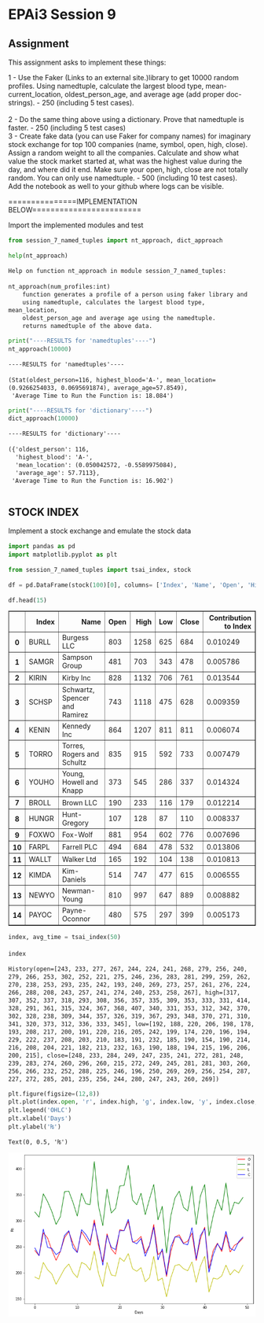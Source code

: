 # EPAi3 Session 9

## Assignment

This assignment asks to implement these things:

1 - Use the Faker (Links to an external site.)library to get 10000 random profiles. Using namedtuple, calculate the largest blood type, mean-current_location, oldest_person_age, and average age (add proper doc-strings). - 250 (including 5 test cases).  
<br>
2 - Do the same thing above using a dictionary. Prove that namedtuple is faster. - 250 (including 5 test cases)
<br>
3 - Create fake data (you can use Faker for company names) for imaginary stock exchange for top 100 companies (name, symbol, open, high, close). Assign a random weight to all the companies. Calculate and show what value the stock market started at, what was the highest value during the day, and where did it end. Make sure your open, high, close are not totally random. You can only use namedtuple. - 500  (including 10 test cases). 
<br>
Add the notebook as well to your github where logs can be visible. 

===============IMPLEMENTATION BELOW========================

Import the implemented modules and test


```python
from session_7_named_tuples import nt_approach, dict_approach
```


```python
help(nt_approach)
```

    Help on function nt_approach in module session_7_named_tuples:
    
    nt_approach(num_profiles:int)
        function generates a profile of a person using faker library and
        using namedtuple, calculates the largest blood type, mean_location,
        oldest_person_age and average age using the namedtuple.
        returns namedtuple of the above data.
    



```python
print("----RESULTS for 'namedtuples'----")
nt_approach(10000)
```

    ----RESULTS for 'namedtuples'----

    (Stat(oldest_person=116, highest_blood='A-', mean_location=(0.9266254033, 0.0695691874), average_age=57.8549),
     'Average Time to Run the Function is: 18.084')




```python
print("----RESULTS for 'dictionary'----")
dict_approach(10000)
```

    ----RESULTS for 'dictionary'----

    ({'oldest_person': 116,
      'highest_blood': 'A-',
      'mean_location': (0.050042572, -0.5589975084),
      'average_age': 57.7113},
     'Average Time to Run the Function is: 16.902')




```python

```

## STOCK INDEX

Implement a stock exchange and emulate the stock data


```python
import pandas as pd
import matplotlib.pyplot as plt
```


```python
from session_7_named_tuples import tsai_index, stock
```


```python
df = pd.DataFrame(stock(100)[0], columns= ['Index', 'Name', 'Open', 'High', 'Low', "Close", "Contribution to Index"])

```


```python
df.head(15)

```




<div>
<style scoped>
    .dataframe tbody tr th:only-of-type {
        vertical-align: middle;
    }

    .dataframe tbody tr th {
        vertical-align: top;
    }

    .dataframe thead th {
        text-align: right;
    }
</style>
<table border="1" class="dataframe">
  <thead>
    <tr style="text-align: right;">
      <th></th>
      <th>Index</th>
      <th>Name</th>
      <th>Open</th>
      <th>High</th>
      <th>Low</th>
      <th>Close</th>
      <th>Contribution to Index</th>
    </tr>
  </thead>
  <tbody>
    <tr>
      <th>0</th>
      <td>BURLL</td>
      <td>Burgess LLC</td>
      <td>803</td>
      <td>1258</td>
      <td>625</td>
      <td>684</td>
      <td>0.010249</td>
    </tr>
    <tr>
      <th>1</th>
      <td>SAMGR</td>
      <td>Sampson Group</td>
      <td>481</td>
      <td>703</td>
      <td>343</td>
      <td>478</td>
      <td>0.005786</td>
    </tr>
    <tr>
      <th>2</th>
      <td>KIRIN</td>
      <td>Kirby Inc</td>
      <td>828</td>
      <td>1132</td>
      <td>706</td>
      <td>761</td>
      <td>0.013544</td>
    </tr>
    <tr>
      <th>3</th>
      <td>SCHSP</td>
      <td>Schwartz, Spencer and Ramirez</td>
      <td>743</td>
      <td>1118</td>
      <td>475</td>
      <td>628</td>
      <td>0.009359</td>
    </tr>
    <tr>
      <th>4</th>
      <td>KENIN</td>
      <td>Kennedy Inc</td>
      <td>864</td>
      <td>1207</td>
      <td>811</td>
      <td>811</td>
      <td>0.006074</td>
    </tr>
    <tr>
      <th>5</th>
      <td>TORRO</td>
      <td>Torres, Rogers and Schultz</td>
      <td>835</td>
      <td>915</td>
      <td>592</td>
      <td>733</td>
      <td>0.007479</td>
    </tr>
    <tr>
      <th>6</th>
      <td>YOUHO</td>
      <td>Young, Howell and Knapp</td>
      <td>373</td>
      <td>545</td>
      <td>286</td>
      <td>337</td>
      <td>0.014324</td>
    </tr>
    <tr>
      <th>7</th>
      <td>BROLL</td>
      <td>Brown LLC</td>
      <td>190</td>
      <td>233</td>
      <td>116</td>
      <td>179</td>
      <td>0.012214</td>
    </tr>
    <tr>
      <th>8</th>
      <td>HUNGR</td>
      <td>Hunt-Gregory</td>
      <td>107</td>
      <td>128</td>
      <td>87</td>
      <td>110</td>
      <td>0.008337</td>
    </tr>
    <tr>
      <th>9</th>
      <td>FOXWO</td>
      <td>Fox-Wolf</td>
      <td>881</td>
      <td>954</td>
      <td>602</td>
      <td>776</td>
      <td>0.007696</td>
    </tr>
    <tr>
      <th>10</th>
      <td>FARPL</td>
      <td>Farrell PLC</td>
      <td>494</td>
      <td>684</td>
      <td>478</td>
      <td>532</td>
      <td>0.013806</td>
    </tr>
    <tr>
      <th>11</th>
      <td>WALLT</td>
      <td>Walker Ltd</td>
      <td>165</td>
      <td>192</td>
      <td>104</td>
      <td>138</td>
      <td>0.010813</td>
    </tr>
    <tr>
      <th>12</th>
      <td>KIMDA</td>
      <td>Kim-Daniels</td>
      <td>514</td>
      <td>747</td>
      <td>477</td>
      <td>615</td>
      <td>0.006555</td>
    </tr>
    <tr>
      <th>13</th>
      <td>NEWYO</td>
      <td>Newman-Young</td>
      <td>810</td>
      <td>997</td>
      <td>647</td>
      <td>889</td>
      <td>0.008882</td>
    </tr>
    <tr>
      <th>14</th>
      <td>PAYOC</td>
      <td>Payne-Oconnor</td>
      <td>480</td>
      <td>575</td>
      <td>297</td>
      <td>399</td>
      <td>0.005173</td>
    </tr>
  </tbody>
</table>
</div>




```python
index, avg_time = tsai_index(50)

index
```




    History(open=[243, 233, 277, 267, 244, 224, 241, 268, 279, 256, 240, 279, 266, 253, 302, 252, 221, 275, 246, 236, 283, 281, 299, 259, 262, 270, 238, 253, 293, 235, 242, 193, 240, 269, 273, 257, 261, 276, 224, 266, 288, 208, 243, 257, 241, 274, 240, 253, 258, 267], high=[317, 307, 352, 337, 318, 293, 308, 356, 357, 335, 309, 353, 333, 331, 414, 328, 291, 361, 315, 324, 367, 368, 407, 340, 331, 353, 312, 342, 370, 302, 328, 238, 309, 344, 357, 326, 319, 367, 293, 348, 370, 271, 310, 341, 320, 373, 312, 336, 333, 345], low=[192, 188, 220, 206, 198, 178, 193, 208, 217, 200, 191, 220, 216, 205, 242, 199, 174, 220, 196, 194, 229, 222, 237, 208, 203, 210, 183, 191, 232, 185, 190, 154, 190, 214, 216, 208, 204, 221, 182, 213, 232, 163, 190, 188, 194, 215, 196, 206, 200, 215], close=[248, 233, 284, 249, 247, 235, 241, 272, 281, 248, 239, 283, 274, 260, 296, 260, 215, 272, 249, 245, 281, 281, 303, 260, 256, 266, 232, 252, 288, 225, 246, 196, 250, 269, 269, 256, 254, 287, 227, 272, 285, 201, 235, 256, 244, 280, 247, 243, 260, 269])




```python
plt.figure(figsize=(12,8))
plt.plot(index.open, 'r', index.high, 'g', index.low, 'y', index.close, 'b')
plt.legend('OHLC')
plt.xlabel('Days')
plt.ylabel('₨')
```




    Text(0, 0.5, '₨')




    
![png](output_16_1.png)
    



```python

```
